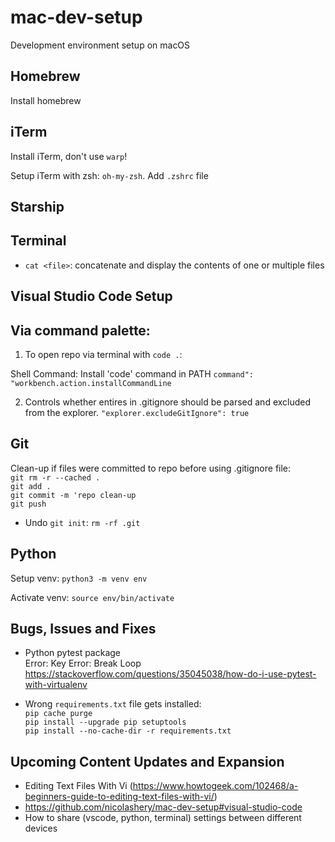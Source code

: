 # mac-dev-setup
Development environment setup on macOS

## Homebrew
Install homebrew

## iTerm
Install iTerm, don't use `warp`!

Setup iTerm with zsh: `oh-my-zsh`.
Add `.zshrc` file

## Starship


## Terminal


- `cat <file>`: concatenate and display the contents of one or multiple files


## Visual Studio Code Setup

Via command palette:
---
1. To open repo via terminal with `code .`:
   
Shell Command: Install 'code' command in PATH
`command": "workbench.action.installCommandLine`

2. Controls whether entires in .gitignore should be parsed and excluded from the explorer.
`"explorer.excludeGitIgnore": true`

## Git

Clean-up if files were committed to repo before using .gitignore file: <br>
`git rm -r --cached .` <br>
`git add .` <br>
`git commit -m 'repo clean-up` <br>
`git push`

- Undo `git init`:
  `rm -rf .git`

## Python
Setup venv:
`python3 -m venv env`

Activate venv:
`source env/bin/activate`

## Bugs, Issues and Fixes
- Python pytest package <br>
  Error: Key Error: Break Loop <br>
  https://stackoverflow.com/questions/35045038/how-do-i-use-pytest-with-virtualenv

- Wrong `requirements.txt` file gets installed: <br>
  `pip cache purge` <br>
  `pip install --upgrade pip setuptools` <br>
  `pip install --no-cache-dir -r requirements.txt` <br>


## Upcoming Content Updates and Expansion
- Editing Text Files With Vi (https://www.howtogeek.com/102468/a-beginners-guide-to-editing-text-files-with-vi/)
- https://github.com/nicolashery/mac-dev-setup#visual-studio-code
- How to share (vscode, python, terminal) settings between different devices